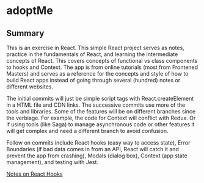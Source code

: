 # adoptMe

## Summary

This is an exercise in React. This simple React project serves as notes, practice in the fundamentals of React, and learning the intermediate concepts of React. This covers concepts of functional vs class components to hooks and Context. The app is from online tutorials (most from Frontened Masters) and serves as a reference for the concepts and style of how to build React apps instead of going through several (hundred) notes or different websites.

The initial commits will just be simple script tags with React.createElement in a HTML file and CDN links. The successive commits use more of the tools and libraries. Some of the features will be on different branches since the verbiage. For example, the code for Context will conflict with Redux. Or if using tools (like Saga) to manage asynchronous code or other features it will get complex and need a different branch to avoid confusion.

Follow on commits include React hooks (easy way to access state), Error Boundaries (if bad data comes in from an API, React will catch it and prevent the app from crashing), Modals (dialog box), Context (app state management), and testing with Jest.

[Notes on React Hooks](docs/aboutHooks.md)
